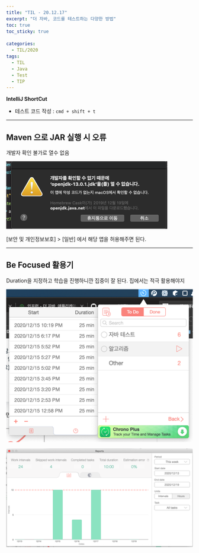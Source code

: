 ```yaml
---
title: "TIL - 20.12.17"
excerpt: "더 자바, 코드를 테스트하는 다양한 방법"
toc: true
toc_sticky: true

categories:
  - TIL/2020
tags:
  - TIL
  - Java
  - Test
  - TIP
---
```


**IntelliJ ShortCut**
* 테스트 코드 작성 : `cmd + shift + t`

---

## Maven 으로 JAR 실행 시 오류

개발자 확인 불가로 열수 없음

![image-20201217231642094](../../../assets/images/TIL/image-20201217231642094.png)

[보안 및 개인정보보호] > [일반] 에서 해당 앱을 허용해주면 된다.


---


## Be Focused 활용기

Duration을 지정하고 학습을 진행하니깐 집중이 잘 된다. 집에서는 적극 활용해야지

![image-20201218141806470](../../../assets/images/TIL/image-20201218141806470.png)

![image-20201218141935429](../../../assets/images/TIL/image-20201218141935429.png)
